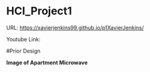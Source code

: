# HCI_Project1

URL: https://xavierjenkins99.github.io/p1XavierJenkins/

Youtube Link:

#Prior Design

**Image of Apartment Microwave**

